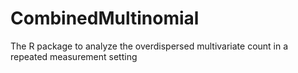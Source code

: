 # CombinedMultinomial
 The R package to analyze the overdispersed multivariate count in a repeated measurement setting
